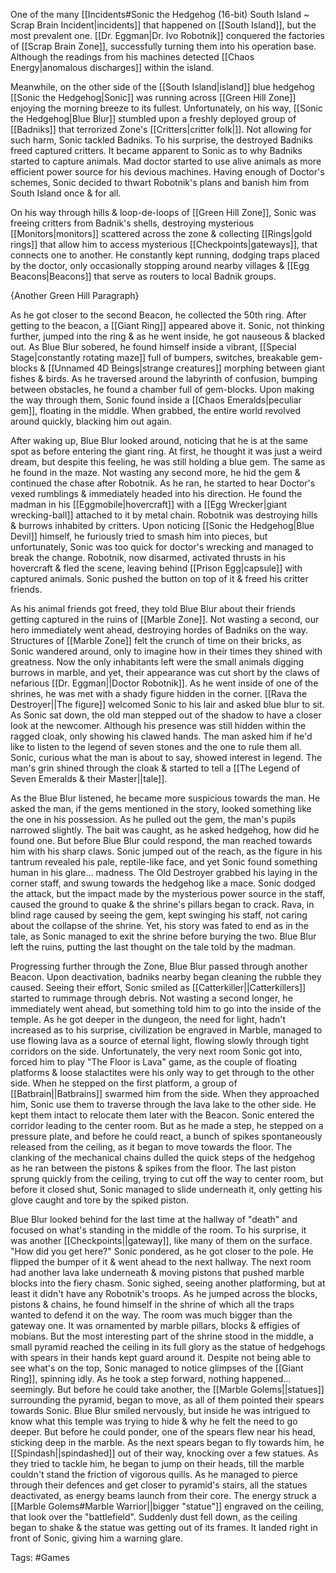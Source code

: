 One of the many [[Incidents#Sonic the Hedgehog (16-bit) South Island ~ Scrap Brain Incident|incidents]] that happened on [[South Island]], but the most prevalent one. [[Dr. Eggman|Dr. Ivo Robotnik]] conquered the factories of [[Scrap Brain Zone]], successfully turning them into his operation base. Although the readings from his machines detected [[Chaos Energy|anomalous discharges]] within the island.

Meanwhile, on the other side of the [[South Island|island]] blue hedgehog [[Sonic the Hedgehog|Sonic]] was running across [[Green Hill Zone]] enjoying the morning breeze to its fullest. Unfortunately, on his way, [[Sonic the Hedgehog|Blue Blur]] stumbled upon a freshly deployed group of [[Badniks]] that terrorized Zone's [[Critters|critter folk|]]. Not allowing for such harm, Sonic tackled Badniks. To his surprise, the destroyed Badniks freed captured critters. It became apparent to Sonic as to why Badniks started to capture animals. Mad doctor started to use alive animals as more efficient power source for his devious machines. Having enough of Doctor's schemes, Sonic decided to thwart Robotnik's plans and banish him from South Island once & for all. 

On his way through hills & loop-de-loops of [[Green Hill Zone]], Sonic was freeing critters from Badnik's shells, destroying mysterious [[Monitors|monitors]] scattered across the zone & collecting [[Rings|gold rings]] that allow him to access mysterious [[Checkpoints|gateways]], that connects one to another. He constantly kept running, dodging traps placed by the doctor, only occasionally stopping around nearby villages & [[Egg Beacons|Beacons]] that serve as routers to local Badnik groups.

{Another Green Hill Paragraph}

As he got closer to the second Beacon, he collected the 50th ring. After getting to the beacon, a [[Giant Ring]] appeared above it. Sonic, not thinking further, jumped into the ring & as he went inside, he got nauseous & blacked out. As Blue Blur sobered, he found himself inside a vibrant, [[Special Stage|constantly rotating maze]] full of bumpers, switches, breakable gem-blocks & [[Unnamed 4D Beings|strange creatures]] morphing between giant fishes & birds. As he traversed around the labyrinth of confusion, bumping between obstacles, he found a chamber full of gem-blocks. Upon making the way through them, Sonic found inside a [[Chaos Emeralds|peculiar gem]], floating in the middle. When grabbed, the entire world revolved around quickly, blacking him out again.

After waking up, Blue Blur looked around, noticing that he is at the same spot as before entering the giant ring. At first, he thought it was just a weird dream, but despite this feeling, he was still holding a blue gem. The same as he found in the maze. Not wasting any second more, he hid the gem & continued the chase after Robotnik. As he ran, he started to hear Doctor's vexed rumblings & immediately headed into his direction. He found the madman in his [[Eggmobile|hovercraft]] with a [[Egg Wrecker|giant wrecking-ball]] attached to it by metal chain. Robotnik was destroying hills & burrows inhabited by critters. Upon noticing [[Sonic the Hedgehog|Blue Devil]] himself, he furiously tried to smash him into pieces, but unfortunately, Sonic was too quick for doctor's wrecking and managed to break the change. Robotnik, now disarmed, activated thrusts in his hovercraft & fled the scene, leaving behind [[Prison Egg|capsule]] with captured animals. Sonic pushed the button on top of it & freed his critter friends.

As his animal friends got freed, they told Blue Blur about their friends getting captured in the ruins of [[Marble Zone]]. Not wasting a second, our hero immediately went ahead, destroying hordes of Badniks on the way. Structures of [[Marble Zone]] felt the crunch of time on their bricks, as Sonic wandered around, only to imagine how in their times they shined with greatness. Now the only inhabitants left were the small animals digging burrows in marble, and yet, their appearance was cut short by the claws of nefarious [[Dr. Eggman||Doctor Robotnik]]. As he went inside of one of the shrines, he was met with a shady figure hidden in the corner. [[Rava the Destroyer||The figure]] welcomed Sonic to his lair and asked blue blur to sit. As Sonic sat down, the old man stepped out of the shadow to have a closer look at the newcomer. Although his presence was still hidden within the ragged cloak, only showing his clawed hands. The man asked him if he'd like to listen to the legend of seven stones and the one to rule them all. Sonic, curious what the man is about to say, showed interest in legend. The man's grin shined through the cloak & started to tell a [[The Legend of Seven Emeralds & their Master||tale]]. 

As the Blue Blur listened, he became more suspicious towards the man. He asked the man, if the gems mentioned in the story, looked something like the one in his possession. As he pulled out the gem, the man's pupils narrowed slightly. The bait was caught, as he asked hedgehog, how did he found one. But before Blue Blur could respond, the man reached towards him with his sharp claws. Sonic jumped out of the reach, as the figure in his tantrum revealed his pale, reptile-like face, and yet Sonic found something human in his glare... madness. The Old Destroyer grabbed his laying in the corner staff, and swung towards the hedgehog like a mace. Sonic dodged the attack, but the impact made by the mysterious power source in the staff, caused the ground to quake & the shrine's pillars began to crack. Rava, in blind rage caused by seeing the gem, kept swinging his staff, not caring about the collapse of the shrine. Yet, his story was fated to end as in the tale, as Sonic managed to exit the shrine before burying the two. Blue Blur left the ruins, putting the last thought on the tale told by the madman.

Progressing further through the Zone, Blue Blur passed through another Beacon. Upon deactivation, badniks nearby began cleaning the rubble they caused. Seeing their effort, Sonic smiled as [[Catterkiller||Catterkillers]] started to rummage through debris. Not wasting a second longer, he immediately went ahead, but something told him to go into the inside of the temple. As he got deeper in the dungeon, the need for light, hadn't increased as to his surprise, civilization be engraved in Marble, managed to use flowing lava as a source of eternal light, flowing slowly through tight corridors on the side. Unfortunately, the very next room Sonic got into, forced him to play "The Floor is Lava" game, as the couple of floating platforms & loose stalactites were his only way to get through to the other side. When he stepped on the first platform, a group of [[Batbrain||Batbrains]] swarmed him from the side. When they approached him, Sonic use them to traverse through the lava lake to the other side. He kept them intact to relocate them later with the Beacon.
Sonic entered the corridor leading to the center room. But as he made a step, he stepped on a pressure plate, and before he could react, a bunch of spikes spontaneously released from the ceiling, as it began to move towards the floor. The clanking of the mechanical chains dulled the quick steps of the hedgehog as he ran between the pistons & spikes from the floor. The last piston sprung quickly from the ceiling, trying to cut off the way to center room, but before it closed shut, Sonic managed to slide underneath it, only getting his glove caught and tore by the spiked piston. 

Blue Blur looked behind for the last time at the hallway of "death" and focused on what's standing in the middle of the room. To his surprise, it was another [[Checkpoints||gateway]], like many of them on the surface. "How did you get here?" Sonic pondered, as he got closer to the pole. He flipped the bumper of it & went ahead to the next hallway. The next room had another lava lake underneath & moving pistons that pushed marble blocks into the fiery chasm. Sonic sighed, seeing another platforming, but at least it didn't have any Robotnik's troops. As he jumped across the blocks, pistons & chains, he found himself in the shrine of which all the traps wanted to defend it on the way. The room was much bigger than the gateway one. It was ornamented by marble pillars, blocks & effigies of mobians. But the most interesting part of the shrine stood in the middle, a small pyramid reached the ceiling in its full glory as the statue of hedgehogs with spears in their hands kept guard around it. Despite not being able to see what's on the top, Sonic managed to notice glimpses of the [[Giant Ring]], spinning idly. As he took a step forward, nothing happened... seemingly. But before he could take another, the [[Marble Golems||statues]] surrounding the pyramid, began to move, as all of them pointed their spears towards Sonic. Blue Blur smiled nervously, but inside he was intrigued to know what this temple was trying to hide & why he felt the need to go deeper. But before he could ponder, one of the spears flew near his head, sticking deep in the marble. As the next spears began to fly towards him, he [[Spindash||spindashed]] out of their way, knocking over a few statues. As they tried to tackle him, he began to jump on their heads, till the marble couldn't stand the friction of vigorous quills. As he managed to pierce through their defences and get closer to pyramid's stairs, all the statues deactivated, as energy beams launch from their core. The energy struck a [[Marble Golems#Marble Warrior||bigger "statue"]] engraved on the ceiling, that look over the "battlefield". Suddenly dust fell down, as the ceiling began to shake & the statue was getting out of its frames. It landed right in front of Sonic, giving him a warning glare.

Tags: #Games

